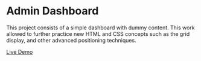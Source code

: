 # Admin Dashboard
This project consists of a simple dashboard with dummy content. This work allowed to further practice new HTML and CSS concepts such as the grid display, and other advanced positioning techniques.

[Live Demo](https://amtorrinha.github.io/odin-admin-dashboard/)
